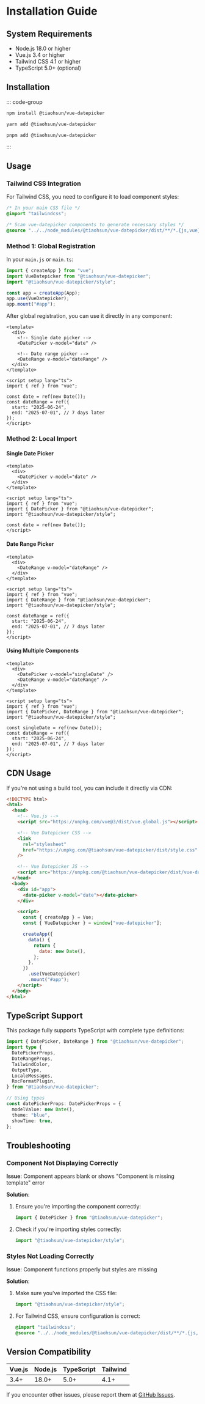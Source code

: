 # Installation Guide

## System Requirements

- Node.js 18.0 or higher
- Vue.js 3.4 or higher
- Tailwind CSS 4.1 or higher
- TypeScript 5.0+ (optional)

## Installation

::: code-group

```bash [NPM]
npm install @tiaohsun/vue-datepicker
```

```bash [Yarn]
yarn add @tiaohsun/vue-datepicker
```

```bash [PNPM]
pnpm add @tiaohsun/vue-datepicker
```

:::

## Usage

### Tailwind CSS Integration

For Tailwind CSS, you need to configure it to load component styles:

```css
/* In your main CSS file */
@import "tailwindcss";

/* Scan vue-datepicker components to generate necessary styles */
@source "../../node_modules/@tiaohsun/vue-datepicker/dist/**/*.{js,vue}";
```

### Method 1: Global Registration

In your `main.js` or `main.ts`:

```javascript
import { createApp } from "vue";
import VueDatepicker from "@tiaohsun/vue-datepicker";
import "@tiaohsun/vue-datepicker/style";

const app = createApp(App);
app.use(VueDatepicker);
app.mount("#app");
```

After global registration, you can use it directly in any component:

```vue
<template>
  <div>
    <!-- Single date picker -->
    <DatePicker v-model="date" />

    <!-- Date range picker -->
    <DateRange v-model="dateRange" />
  </div>
</template>

<script setup lang="ts">
import { ref } from "vue";

const date = ref(new Date());
const dateRange = ref({
  start: "2025-06-24",
  end: "2025-07-01", // 7 days later
});
</script>
```

### Method 2: Local Import

#### Single Date Picker

```vue
<template>
  <div>
    <DatePicker v-model="date" />
  </div>
</template>

<script setup lang="ts">
import { ref } from "vue";
import { DatePicker } from "@tiaohsun/vue-datepicker";
import "@tiaohsun/vue-datepicker/style";

const date = ref(new Date());
</script>
```

#### Date Range Picker

```vue
<template>
  <div>
    <DateRange v-model="dateRange" />
  </div>
</template>

<script setup lang="ts">
import { ref } from "vue";
import { DateRange } from "@tiaohsun/vue-datepicker";
import "@tiaohsun/vue-datepicker/style";

const dateRange = ref({
  start: "2025-06-24",
  end: "2025-07-01", // 7 days later
});
</script>
```

#### Using Multiple Components

```vue
<template>
  <div>
    <DatePicker v-model="singleDate" />
    <DateRange v-model="dateRange" />
  </div>
</template>

<script setup lang="ts">
import { ref } from "vue";
import { DatePicker, DateRange } from "@tiaohsun/vue-datepicker";
import "@tiaohsun/vue-datepicker/style";

const singleDate = ref(new Date());
const dateRange = ref({
  start: "2025-06-24",
  end: "2025-07-01", // 7 days later
});
</script>
```

## CDN Usage

If you're not using a build tool, you can include it directly via CDN:

```html
<!DOCTYPE html>
<html>
  <head>
    <!-- Vue.js -->
    <script src="https://unpkg.com/vue@3/dist/vue.global.js"></script>

    <!-- Vue Datepicker CSS -->
    <link
      rel="stylesheet"
      href="https://unpkg.com/@tiaohsun/vue-datepicker/dist/style.css"
    />

    <!-- Vue Datepicker JS -->
    <script src="https://unpkg.com/@tiaohsun/vue-datepicker/dist/vue-datepicker.umd.js"></script>
  </head>
  <body>
    <div id="app">
      <date-picker v-model="date"></date-picker>
    </div>

    <script>
      const { createApp } = Vue;
      const { VueDatepicker } = window["vue-datepicker"];

      createApp({
        data() {
          return {
            date: new Date(),
          };
        },
      })
        .use(VueDatepicker)
        .mount("#app");
    </script>
  </body>
</html>
```

## TypeScript Support

This package fully supports TypeScript with complete type definitions:

```typescript
import { DatePicker, DateRange } from "@tiaohsun/vue-datepicker";
import type {
  DatePickerProps,
  DateRangeProps,
  TailwindColor,
  OutputType,
  LocaleMessages,
  RocFormatPlugin,
} from "@tiaohsun/vue-datepicker";

// Using types
const datePickerProps: DatePickerProps = {
  modelValue: new Date(),
  theme: "blue",
  showTime: true,
};
```

## Troubleshooting

### Component Not Displaying Correctly

**Issue**: Component appears blank or shows "Component is missing template" error

**Solution**:

1. Ensure you're importing the component correctly:

   ```javascript
   import { DatePicker } from "@tiaohsun/vue-datepicker";
   ```

2. Check if you're importing styles correctly:
   ```javascript
   import "@tiaohsun/vue-datepicker/style";
   ```

### Styles Not Loading Correctly

**Issue**: Component functions properly but styles are missing

**Solution**:

1. Make sure you've imported the CSS file:

   ```javascript
   import "@tiaohsun/vue-datepicker/style";
   ```

2. For Tailwind CSS, ensure configuration is correct:
   ```css
   @import "tailwindcss";
   @source "../../node_modules/@tiaohsun/vue-datepicker/dist/**/*.{js,vue}";
   ```

## Version Compatibility

| Vue.js | Node.js | TypeScript | Tailwind |
| ------ | ------- | ---------- | -------- |
| 3.4+   | 18.0+   | 5.0+       | 4.1+     |

If you encounter other issues, please report them at [GitHub Issues](https://github.com/Tiaohsun31/vue-datepicker/issues).
